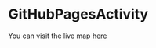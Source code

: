 # GitHubPagesActivity

You can visit the live map [here](https://anitagj1.github.io/GitHubPagesActivity/)
